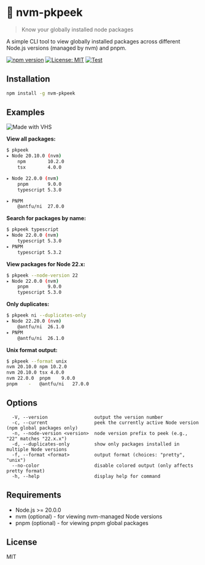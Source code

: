 # 🔭 nvm-pkpeek

> Know your globally installed node packages

A simple CLI tool to view globally installed packages across different Node.js versions (managed by nvm) and pnpm.

[![npm version](https://badge.fury.io/js/nvm-pkpeek.svg?icon=si%3Anpm)](https://badge.fury.io/js/nvm-pkpeek)
[![License: MIT](https://img.shields.io/badge/License-MIT-yellow.svg)](https://opensource.org/licenses/MIT)
[![Test](https://github.com/rznn7/nvm-pkpeek/actions/workflows/test.yml/badge.svg)](https://github.com/rznn7/nvm-pkpeek/actions/workflows/test.yml)

## Installation

```bash
npm install -g nvm-pkpeek
```

## Examples

![Made with VHS](https://vhs.charm.sh/vhs-5Umhtddk7ofU8cr2EEet7T.gif)

**View all packages:**
```bash
$ pkpeek
▸ Node 20.10.0 (nvm)
    npm        10.2.0
    tsx        4.0.0

▸ Node 22.0.0 (nvm)
    pnpm       9.0.0
    typescript 5.3.0

▸ PNPM
    @antfu/ni  27.0.0
```

**Search for packages by name:**
```bash
$ pkpeek typescript
▸ Node 22.0.0 (nvm)
    typescript 5.3.0
▸ PNPM
    typescript 5.3.2
```

**View packages for Node 22.x:**
```bash
$ pkpeek --node-version 22
▸ Node 22.0.0 (nvm)
    pnpm       9.0.0
    typescript 5.3.0
```

**Only duplicates:**
```bash
$ pkpeek ni --duplicates-only
▸ Node 22.20.0 (nvm)
    @antfu/ni  26.1.0
▸ PNPM
    @antfu/ni  26.1.0
```

**Unix format output:**
```bash
$ pkpeek --format unix
nvm	20.10.0	npm	10.2.0
nvm	20.10.0	tsx	4.0.0
nvm	22.0.0	pnpm	9.0.0
pnpm	-	@antfu/ni	27.0.0
```

## Options

```
  -V, --version                 output the version number
  -c, --current                 peek the currently active Node version (npm global packages only)
  -n, --node-version <version>  node version prefix to peek (e.g., "22" matches "22.x.x")
  -d, --duplicates-only         show only packages installed in multiple Node versions
  -f, --format <format>         output format (choices: "pretty", "unix")
  --no-color                    disable colored output (only affects pretty format)
  -h, --help                    display help for command
```

## Requirements

- Node.js >= 20.0.0
- nvm (optional) - for viewing nvm-managed Node versions
- pnpm (optional) - for viewing pnpm global packages

## License

MIT
